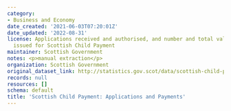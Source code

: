 ```yaml
---
category:
- Business and Economy
date_created: '2021-06-03T07:20:01Z'
date_updated: '2022-08-31'
license: Applications received and authorised, and number and total value of payments
  issued for Scottish Child Payment
maintainer: Scottish Government
notes: <p>manual extraction</p>
organization: Scottish Government
original_dataset_link: http://statistics.gov.scot/data/scottish-child-payment-applications-and-payments
records: null
resources: []
schema: default
title: 'Scottish Child Payment: Applications and Payments'
---
```

